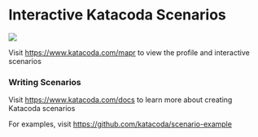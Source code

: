 # Interactive Katacoda Scenarios

[![](http://shields.katacoda.com/katacoda/mapr/count.svg)](https://www.katacoda.com/mapr "Get your profile on Katacoda.com")

Visit https://www.katacoda.com/mapr to view the profile and interactive scenarios

### Writing Scenarios
Visit https://www.katacoda.com/docs to learn more about creating Katacoda scenarios

For examples, visit https://github.com/katacoda/scenario-example

